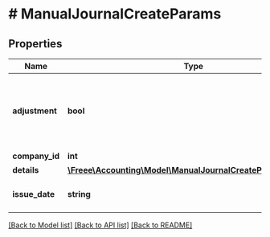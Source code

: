 # # ManualJournalCreateParams

## Properties

Name | Type | Description | Notes
------------ | ------------- | ------------- | -------------
**adjustment** | **bool** | 決算整理仕訳フラグ（falseまたは未指定の場合: 日常仕訳） | [optional] 
**company_id** | **int** | 事業所ID | 
**details** | [**\Freee\Accounting\Model\ManualJournalCreateParamsDetails[]**](ManualJournalCreateParamsDetails.md) |  | 
**issue_date** | **string** | 発生日 (yyyy-mm-dd) | 

[[Back to Model list]](../../README.md#documentation-for-models) [[Back to API list]](../../README.md#documentation-for-api-endpoints) [[Back to README]](../../README.md)


